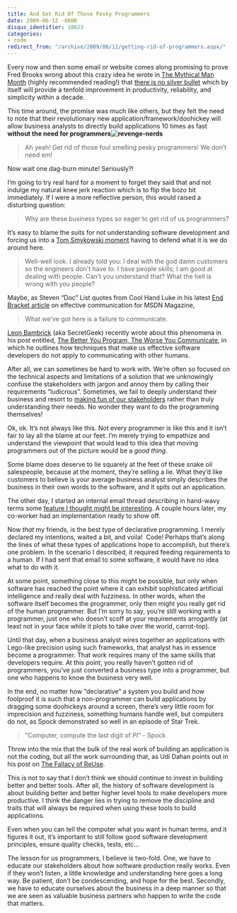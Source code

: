 ```yaml
---
title: And Get Rid Of Those Pesky Programmers
date: 2009-06-12 -0800
disqus_identifier: 18623
categories:
- code
redirect_from: "/archive/2009/06/11/getting-rid-of-programmers.aspx/"
---
```


Every now and then some email or website comes along promising to prove
Fred Brooks wrong about this crazy idea he wrote in [The Mythical Man
Month](http://www.amazon.com/gp/product/0201835959?ie=UTF8&tag=youvebeenhaac-20&linkCode=as2&camp=1789&creative=390957&creativeASIN=0201835959 "The Mythical Man Month")
(highly recommended reading!) that [there is no silver
bullet](http://www.virtualschool.edu/mon/SoftwareEngineering/BrooksNoSilverBullet.html "There is no silver bullet")
which by itself will provide a tenfold improvement in productivity,
reliability, and simplicity within a decade.

This time around, the promise was much like others, but they felt the
need to note that their revolutionary new
application/framework/doohickey will allow business analysts to directly
build applications 10 times as fast **without the need for
programmers![![revenge-nerds](https://haacked.com/images/haacked_com/WindowsLiveWriter/AndGetRidOfThosePeskyProgrammers_A0BE/revenge-nerds_thumb.jpg "revenge-nerds")](https://haacked.com/images/haacked_com/WindowsLiveWriter/AndGetRidOfThosePeskyProgrammers_A0BE/revenge-nerds_2.jpg)**

> Ah yeah! Get rid of those foul smelling pesky programmers! We don’t
> need em!

Now wait one dag-burn minute! Seriously?!

I’m going to try real hard for a moment to forget they said that and not
indulge my natural knee jerk reaction which is to flip the bozo bit
immediately. If I were a more reflective person, this would raised a
disturbing question:

> Why are these business types so eager to get rid of us programmers?

It’s easy to blame the suits for not understanding software development
and forcing us into a [Tom Smykowski
moment](http://www.hulu.com/watch/12879/office-space-people-skills "People Skills on Hulu")
having to defend what it is we do around here.

> Well-well look. I already told you: I deal with the god damn customers
> so the engineers don't have to. I have people skills; I am good at
> dealing with people. Can't you understand that? What the hell is wrong
> with you people?

Maybe, as Steven “Doc” List quotes from Cool Hand Luke in his latest
[End Bracket
article](http://msdn.microsoft.com/en-us/magazine/dd882508.aspx "Think Before You Speak")
on effective communication for MSDN Magazine,

> What we've got here is a failure to communicate.

[Leon Bambrick](http://www.secretgeek.net/ "Leon Bambrick") (aka
SecretGeek) recently wrote about this phenomena in his post entitled,
[The Better You Program, The Worse You
Communicate](http://www.secretgeek.net/program_communicate_4reasons.asp "Programmer communication"),
in which he outlines how techniques that make us effective software
developers do not apply to communicating with other humans.

After all, we can sometimes be hard to work with. We’re often so focused
on the technical aspects and limitations of a solution that we
unknowingly confuse the stakeholders with jargon and annoy them by
calling their requirements “ludicrous”. Sometimes, we fail to deeply
understand their business and resort to [making fun of our
stakeholders](http://www.youtube.com/watch?v=R2a8TRSgzZY "Vendor Client Relationships")
rather than truly understanding their needs. No wonder they want to do
the programming themselves!

Ok, ok. It’s not always like this. Not every programmer is like this and
it isn’t fair to lay all the blame at our feet. I’m merely trying to
empathize and understand the viewpoint that would lead to this idea that
moving programmers out of the picture would be a *good thing*.

Some blame does deserve to lie squarely at the feet of these snake oil
salespeople, because at the moment, they’re selling a lie. What they’d
like customers to believe is your average business analyst simply
describes the business in their own words to the software, and it spits
out an application.

The other day, I started an internal email thread describing in
hand-wavy terms some [feature I thought might be
interesting](https://haacked.com/archive/2009/06/02/alternative-to-expressions.aspx "Alternative To Expressions").
A couple hours later, my co-worker had an implementation ready to show
off.

Now *that* my friends, is the best type of declarative programming. I
merely declared my intentions, waited a bit, and voila!  Code! Perhaps
that’s along the lines of what these types of applications hope to
accomplish, but there’s one problem. In the scenario I described, it
required feeding requirements to a human. If I had sent that email to
some software, it would have no idea what to do with it.

At some point, something close to this might be possible, but only when
software has reached the point where it can exhibit sophisticated
artificial intelligence and really deal with fuzziness. In other words,
when the software itself becomes the programmer, only then might you
really get rid of the human programmer. But I’m sorry to say, you’re
still working with a programmer, just one who doesn’t scoff at your
requirements arrogantly (at least not in your face while it plots to
take over the world, carrot-top).

Until that day, when a business analyst wires together an applications
with Lego-like precision using such frameworks, that analyst has in
essence become a programmer. That work requires many of the same skills
that developers require. At this point, you really haven’t gotten rid of
programmers, you’ve just converted a business type into a programmer,
but one who happens to know the business very well.

In the end, no matter how “declarative” a system you build and how
foolproof it is such that a non-programmer can build applications by
dragging some doohickeys around a screen, there’s very little room for
imprecision and fuzziness, something humans handle well, but computers
do not, as Spock demonstrated so well in an episode of Star Trek.

> “Computer, compute the last digit of PI” - Spock

Throw into the mix that the bulk of the real work of building an
application is not the coding, but all the work surrounding that, as Udi
Dahan points out in his post on [The Fallacy of
ReUse](http://www.udidahan.com/2009/06/07/the-fallacy-of-reuse/ "The Fallacy of ReUse").

This is not to say that I don’t think we should continue to invest in
building better and better tools. After all, the history of software
development is about building better and better higher level tools to
make developers more productive. I think the danger lies in trying to
remove the discipline and traits that will always be required when using
these tools to build applications.

Even when you can tell the computer what you want in human terms, and it
figures it out, it’s important to still follow good software development
principles, ensure quality checks, tests, etc…

The lesson for us programmers, I believe is two-fold. One, we have to
educate our stakeholders about how software production really works.
Even if they won’t listen, a little knowledge and understanding here
goes a long way. Be patient, don’t be condescending, and hope for the
best. Secondly, we have to educate ourselves about the business in a
deep manner so that we are seen as valuable business partners who happen
to write the code that matters.

